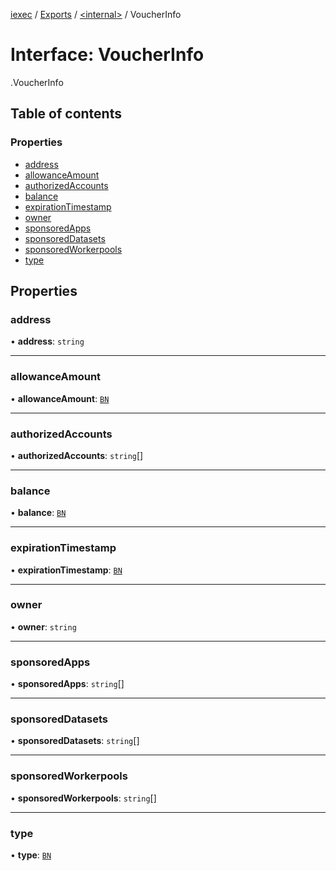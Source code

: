 [iexec](../README.md) / [Exports](../modules.md) / [<internal\>](../modules/internal_.md) / VoucherInfo

# Interface: VoucherInfo

[<internal>](../modules/internal_.md).VoucherInfo

## Table of contents

### Properties

- [address](internal_.VoucherInfo.md#address)
- [allowanceAmount](internal_.VoucherInfo.md#allowanceamount)
- [authorizedAccounts](internal_.VoucherInfo.md#authorizedaccounts)
- [balance](internal_.VoucherInfo.md#balance)
- [expirationTimestamp](internal_.VoucherInfo.md#expirationtimestamp)
- [owner](internal_.VoucherInfo.md#owner)
- [sponsoredApps](internal_.VoucherInfo.md#sponsoredapps)
- [sponsoredDatasets](internal_.VoucherInfo.md#sponsoreddatasets)
- [sponsoredWorkerpools](internal_.VoucherInfo.md#sponsoredworkerpools)
- [type](internal_.VoucherInfo.md#type)

## Properties

### address

• **address**: `string`

---

### allowanceAmount

• **allowanceAmount**: [`BN`](../classes/utils.BN.md)

---

### authorizedAccounts

• **authorizedAccounts**: `string`[]

---

### balance

• **balance**: [`BN`](../classes/utils.BN.md)

---

### expirationTimestamp

• **expirationTimestamp**: [`BN`](../classes/utils.BN.md)

---

### owner

• **owner**: `string`

---

### sponsoredApps

• **sponsoredApps**: `string`[]

---

### sponsoredDatasets

• **sponsoredDatasets**: `string`[]

---

### sponsoredWorkerpools

• **sponsoredWorkerpools**: `string`[]

---

### type

• **type**: [`BN`](../classes/utils.BN.md)
